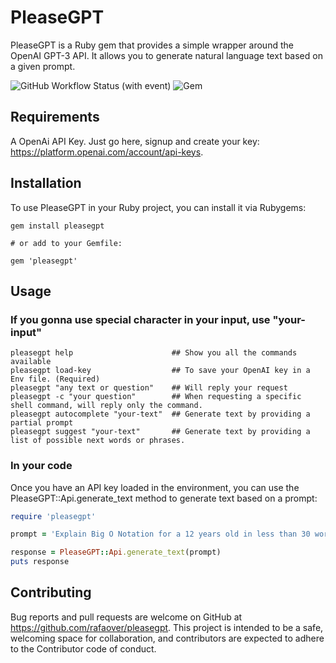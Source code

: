 # PleaseGPT

PleaseGPT is a Ruby gem that provides a simple wrapper around the OpenAI GPT-3 API. It allows you to generate natural language text based on a given prompt.

![GitHub Workflow Status (with event)](https://img.shields.io/github/actions/workflow/status/rafaover/pleasegpt/ci.yml?style=for-the-badge)
![Gem](https://img.shields.io/gem/v/pleasegpt?style=for-the-badge)

## Requirements

A OpenAi API Key. Just go here, signup and create your key: <https://platform.openai.com/account/api-keys>.

## Installation

To use PleaseGPT in your Ruby project, you can install it via Rubygems:

```shell
gem install pleasegpt

# or add to your Gemfile:

gem 'pleasegpt'
```

## Usage

### If you gonna use special character in your input, use "your-input"

```shell
pleasegpt help                      ## Show you all the commands available
pleasegpt load-key                  ## To save your OpenAI key in a Env file. (Required)
pleasegpt "any text or question"    ## Will reply your request
pleasegpt -c "your question"        ## When requesting a specific shell command, will reply only the command.
pleasegpt autocomplete "your-text"  ## Generate text by providing a partial prompt
pleasegpt suggest "your-text"       ## Generate text by providing a list of possible next words or phrases.
```

### In your code

Once you have an API key loaded in the environment, you can use the PleaseGPT::Api.generate_text method to generate text based on a prompt:

```ruby
require 'pleasegpt'

prompt = 'Explain Big O Notation for a 12 years old in less than 30 words'

response = PleaseGPT::Api.generate_text(prompt)
puts response
```

## Contributing

Bug reports and pull requests are welcome on GitHub at <https://github.com/rafaover/pleasegpt>.
This project is intended to be a safe, welcoming space for collaboration, and contributors are expected to adhere to the Contributor code of conduct.

